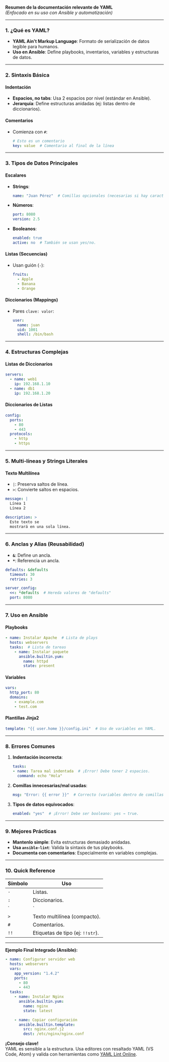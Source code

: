 **Resumen de la documentación relevante de YAML**  
*(Enfocado en su uso con Ansible y automatización)*  

---

### **1. ¿Qué es YAML?**  
- **YAML Ain't Markup Language**: Formato de serialización de datos legible para humanos.  
- **Uso en Ansible**: Define playbooks, inventarios, variables y estructuras de datos.  

---

### **2. Sintaxis Básica**  
#### **Indentación**  
- **Espacios, no tabs**: Usa 2 espacios por nivel (estándar en Ansible).  
- **Jerarquía**: Define estructuras anidadas (ej: listas dentro de diccionarios).  

#### **Comentarios**  
- Comienza con `#`:  
  ```yaml
  # Esto es un comentario
  key: value  # Comentario al final de la línea
  ```

---

### **3. Tipos de Datos Principales**  
#### **Escalares**  
- **Strings**:  
  ```yaml
  name: "Juan Pérez"  # Comillas opcionales (necesarias si hay caracteres especiales).
  ```
- **Números**:  
  ```yaml
  port: 8080
  version: 2.5
  ```
- **Booleanos**:  
  ```yaml
  enabled: true
  active: no  # También se usan yes/no.
  ```

#### **Listas (Secuencias)**  
- Usan guión (`-`):  
  ```yaml
  fruits:
    - Apple
    - Banana
    - Orange
  ```

#### **Diccionarios (Mappings)**  
- Pares `clave: valor`:  
  ```yaml
  user:
    name: juan
    uid: 1001
    shell: /bin/bash
  ```

---

### **4. Estructuras Complejas**  
#### **Listas de Diccionarios**  
```yaml
servers:
  - name: web1
    ip: 192.168.1.10
  - name: db1
    ip: 192.168.1.20
```

#### **Diccionarios de Listas**  
```yaml
config:
  ports:
    - 80
    - 443
  protocols:
    - http
    - https
```

---

### **5. Multi-líneas y Strings Literales**  
#### **Texto Multilínea**  
- `|`: Preserva saltos de línea.  
- `>`: Convierte saltos en espacios.  
```yaml
message: |
  Línea 1
  Línea 2

description: >
  Este texto se
  mostrará en una sola línea.
```

---

### **6. Anclas y Alias (Reusabilidad)**  
- **`&`**: Define un ancla.  
- **`*`**: Referencia un ancla.  
```yaml
defaults: &defaults
  timeout: 30
  retries: 3

server_config:
  <<: *defaults  # Hereda valores de "defaults"
  port: 8080
```

---

### **7. Uso en Ansible**  
#### **Playbooks**  
```yaml
- name: Instalar Apache  # Lista de plays
  hosts: webservers
  tasks:  # Lista de tareas
    - name: Instalar paquete
      ansible.builtin.yum:
        name: httpd
        state: present
```

#### **Variables**  
```yaml
vars:
  http_port: 80
  domains:
    - example.com
    - test.com
```

#### **Plantillas Jinja2**  
```yaml
template: "{{ user.home }}/config.ini"  # Uso de variables en YAML.
```

---

### **8. Errores Comunes**  
1. **Indentación incorrecta**:  
   ```yaml
   tasks:
   - name: Tarea mal indentada  # ¡Error! Debe tener 2 espacios.
     command: echo "Hola"
   ```

2. **Comillas innecesarias/mal usadas**:  
   ```yaml
   msg: "Error: {{ error }}"  # Correcto (variables dentro de comillas).
   ```

3. **Tipos de datos equivocados**:  
   ```yaml
   enabled: "yes"  # ¡Error! Debe ser booleano: yes → true.
   ```

---

### **9. Mejores Prácticas**  
- **Mantenlo simple**: Evita estructuras demasiado anidadas.  
- **Usa `ansible-lint`**: Valida la sintaxis de tus playbooks.  
- **Documenta con comentarios**: Especialmente en variables complejas.  

---

### **10. Quick Reference**  
| **Símbolo** | **Uso**                          |  
|-------------|-----------------------------------|  
| `-`         | Listas.                          |  
| `:`         | Diccionarios.                    |  
| `|`         | Texto multilínea (preserva saltos). |  
| `>`         | Texto multilínea (compacto).     |  
| `#`         | Comentarios.                     |  
| `!!`        | Etiquetas de tipo (ej: `!!str`). |  

---

**Ejemplo Final Integrado (Ansible):**  
```yaml
- name: Configurar servidor web
  hosts: webservers
  vars:
    app_version: "1.4.2"
    ports:
      - 80
      - 443
  tasks:
    - name: Instalar Nginx
      ansible.builtin.yum:
        name: nginx
        state: latest

    - name: Copiar configuración
      ansible.builtin.template:
        src: nginx.conf.j2
        dest: /etc/nginx/nginx.conf
```

**¡Consejo clave!**  
YAML es sensible a la estructura. Usa editores con resaltado YAML (VS Code, Atom) y valida con herramientas como [YAML Lint Online](https://www.yamllint.com/).